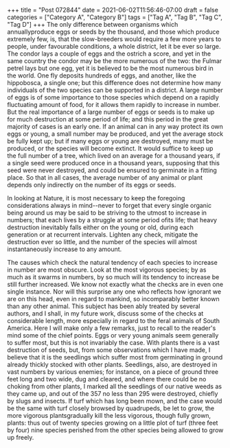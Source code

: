 +++
title = "Post 072844"
date = 2021-06-02T11:56:46-07:00
draft = false
categories = ["Category A", "Category B"]
tags = ["Tag A", "Tag B", "Tag C", "Tag D"]
+++
The only difference between organisms which annuallyproduce eggs or seeds by the thousand, and those which produce extremely few, is, that the slow-breeders would require a few more years to people, under favourable conditions, a whole district, let it be ever so large. The condor lays a couple of eggs and the ostrich a score, and yet in the same country the condor may be the more numerous of the two: the Fulmar petrel lays but one egg, yet it is believed to be the most numerous bird in the world. One fly deposits hundreds of eggs, and another, like the hippobosca, a single one; but this difference does not determine how many individuals of the two species can be supported in a district. A large number of eggs is of some importance to those species which depend on a rapidly fluctuating amount of food, for it allows them rapidly to increase in number. But the real importance of a large number of eggs or seeds is to make up for much destruction at some period of life; and this period in the great majority of cases is an early one. If an animal can in any way protect its own eggs or young, a small number may be produced, and yet the average stock be fully kept up; but if many eggs or young are destroyed, many must be produced, or the species will become extinct. It would suffice to keep up the full number of a tree, which lived on an average for a thousand years, if a single seed were produced once in a thousand years, supposing that this seed were never destroyed, and could be ensured to germinate in a fitting place. So that in all cases, the average number of any animal or plant depends only indirectly on the number of its eggs or seeds.

In looking at Nature, it is most necessary to keep the foregoing considerations always in mind--never to forget that every single organic being around us may be said to be striving to the utmost to increase in numbers; that each lives by a struggle at some period ofits life; that heavy destruction inevitably falls either on the young or old, during each generation or at recurrent intervals. Lighten any check, mitigate the destruction ever so little, and the number of the species will almost instantaneously increase to any amount.

The causes which check the natural tendency of each species to increase in number are most obscure. Look at the most vigorous species; by as much as it swarms in numbers, by so much will its tendency to increase be still further increased. We know not exactly what the checks are in even one single instance. Nor will this surprise any one who reflects how ignorant we are on this head, even in regard to mankind, so incomparably better known than any other animal. This subject has been ably treated by several authors, and I shall, in my future work, discuss some of the checks at considerable length, more especially in regard to the feral animals of South America. Here I will make only a few remarks, just to recall to the reader's mind some of the chief points. Eggs or very young animals seem generally to suffer most, but this is not invariably the case. With plants there is a vast destruction of seeds, but, from some observations which I have made, I believe that it is the seedlings which suffer most from germinating in ground already thickly stocked with other plants. Seedlings, also, are destroyed in vast numbers by various enemies; for instance, on a piece of ground three feet long and two wide, dug and cleared, and where there could be no choking from other plants, I marked all the seedlings of our native weeds as they came up, and out of the 357 no less than 295 were destroyed, chiefly by slugs and insects. If turf which has long been mown, and the case would be the same with turf closely browsed by quadrupeds, be let to grow, the more vigorous plantsgradually kill the less vigorous, though fully grown, plants: thus out of twenty species growing on a little plot of turf (three feet by four) nine species perished from the other species being allowed to grow up freely.
